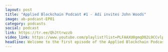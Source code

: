 ```yaml
---
layout: post
title: "Applied Blockchain Podcast #1 - Adi invites John Woods"
image: ab-podcast-EP01
category: podcasts
social: podcast
link: https://tr.ee/QhJttrwzzb
video_link: https://www.youtube.com/playlist?list=PLFAAXU0gmqD02L9CCvlp8LspkHTpBnoPB
headline: Welcome to the first episode of the Applied Blockchain Podcast, hosted by Adi Ben-Ari. In this episode, Adi is joined by John Woods, Chief Technology Officer at the Algorand Foundation. They discussed how John got started in the industry, why Algorand is one of the world’s best blockchains, details on the AlgoKit beta launch (available now) and much more.
---
```

